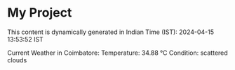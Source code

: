 # My Project

This content is dynamically generated in Indian Time (IST): 2024-04-15 13:53:52 IST


Current Weather in Coimbatore:
Temperature: 34.88 °C
Condition: scattered clouds

